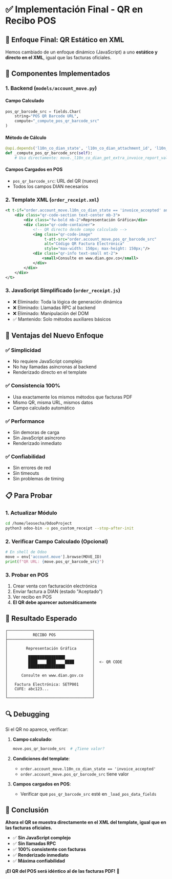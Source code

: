 # ✅ Implementación Final - QR en Recibo POS

## 🎯 **Enfoque Final: QR Estático en XML**

Hemos cambiado de un enfoque dinámico (JavaScript) a uno **estático y directo en el XML**, igual que las facturas oficiales.

## 🔧 **Componentes Implementados**

### 1. **Backend** (`models/account_move.py`)

#### Campo Calculado
```python
pos_qr_barcode_src = fields.Char(
    string="POS QR Barcode URL",
    compute="_compute_pos_qr_barcode_src"
)
```

#### Método de Cálculo
```python
@api.depends('l10n_co_dian_state', 'l10n_co_dian_attachment_id', 'l10n_co_edi_cufe_cude_ref')
def _compute_pos_qr_barcode_src(self):
    # Usa directamente: move._l10n_co_dian_get_extra_invoice_report_values()
```

#### Campos Cargados en POS
- `pos_qr_barcode_src`: URL del QR (nuevo)
- Todos los campos DIAN necesarios

### 2. **Template XML** (`order_receipt.xml`)

```xml
<t t-if="order.account_move.l10n_co_dian_state == 'invoice_accepted' and order.account_move.pos_qr_barcode_src">
    <div class="qr-code-section text-center mb-3">
        <div class="fw-bold mb-2">Representación Gráfica</div>
        <div class="qr-code-container">
            <!-- QR directo desde campo calculado -->
            <img class="qr-code-image" 
                 t-att-src="order.account_move.pos_qr_barcode_src"
                 alt="Código QR Factura Electrónica"
                 style="max-width: 150px; max-height: 150px;"/>
            <div class="qr-info text-small mt-2">
                <small>Consulte en www.dian.gov.co</small>
            </div>
        </div>
    </div>
</t>
```

### 3. **JavaScript Simplificado** (`order_receipt.js`)

- ❌ Eliminado: Toda la lógica de generación dinámica
- ❌ Eliminado: Llamadas RPC al backend  
- ❌ Eliminado: Manipulación del DOM
- ✅ Mantenido: Solo métodos auxiliares básicos

## 🚀 **Ventajas del Nuevo Enfoque**

### ✅ **Simplicidad**
- No requiere JavaScript complejo
- No hay llamadas asíncronas al backend
- Renderizado directo en el template

### ✅ **Consistencia 100%**
- Usa exactamente los mismos métodos que facturas PDF
- Mismo QR, misma URL, mismos datos
- Campo calculado automático

### ✅ **Performance**
- Sin demoras de carga
- Sin JavaScript asíncrono
- Renderizado inmediato

### ✅ **Confiabilidad**
- Sin errores de red
- Sin timeouts
- Sin problemas de timing

## 📋 **Para Probar**

### 1. Actualizar Módulo
```bash
cd /home/leosecha/OdooProject
python3 odoo-bin -u pos_custom_receipt --stop-after-init
```

### 2. Verificar Campo Calculado (Opcional)
```python
# En shell de Odoo
move = env['account.move'].browse(MOVE_ID)
print(f"QR URL: {move.pos_qr_barcode_src}")
```

### 3. Probar en POS
1. Crear venta con facturación electrónica
2. Enviar factura a DIAN (estado "Aceptado")
3. Ver recibo en POS
4. **El QR debe aparecer automáticamente**

## 🎯 **Resultado Esperado**

```
┌─────────────────────────────────────┐
│           RECIBO POS                │
├─────────────────────────────────────┤
│                                     │
│        Representación Gráfica       │
│                                     │
│         ████████████████            │
│         ████    ████    ████        │  <- QR CODE
│         ████████████████            │
│                                     │
│      Consulte en www.dian.gov.co    │
│                                     │
│   Factura Electrónica: SETP001      │
│   CUFE: abc123...                   │
│                                     │
└─────────────────────────────────────┘
```

## 🔍 **Debugging**

Si el QR no aparece, verificar:

1. **Campo calculado**:
   ```python
   move.pos_qr_barcode_src  # ¿Tiene valor?
   ```

2. **Condiciones del template**:
   - `order.account_move.l10n_co_dian_state == 'invoice_accepted'`
   - `order.account_move.pos_qr_barcode_src` tiene valor

3. **Campos cargados en POS**:
   - Verificar que `pos_qr_barcode_src` esté en `_load_pos_data_fields`

## 🎉 **Conclusión**

**Ahora el QR se muestra directamente en el XML del template, igual que en las facturas oficiales.**

- ✅ **Sin JavaScript complejo**
- ✅ **Sin llamadas RPC**  
- ✅ **100% consistente con facturas**
- ✅ **Renderizado inmediato**
- ✅ **Máxima confiabilidad**

**¡El QR del POS será idéntico al de las facturas PDF!** 🎯
